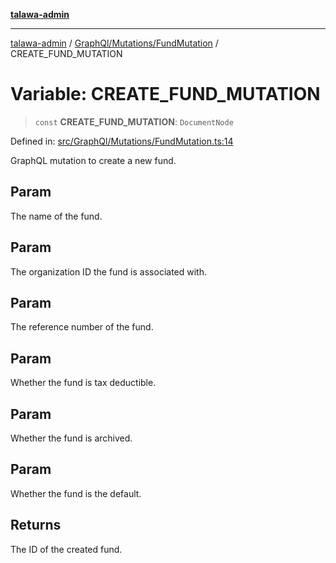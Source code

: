 [**talawa-admin**](../../../../README.md)

***

[talawa-admin](../../../../modules.md) / [GraphQl/Mutations/FundMutation](../README.md) / CREATE\_FUND\_MUTATION

# Variable: CREATE\_FUND\_MUTATION

> `const` **CREATE\_FUND\_MUTATION**: `DocumentNode`

Defined in: [src/GraphQl/Mutations/FundMutation.ts:14](https://github.com/bint-Eve/talawa-admin/blob/16ddeb98e6868a55bca282e700a8f4212d222c01/src/GraphQl/Mutations/FundMutation.ts#L14)

GraphQL mutation to create a new fund.

## Param

The name of the fund.

## Param

The organization ID the fund is associated with.

## Param

The reference number of the fund.

## Param

Whether the fund is tax deductible.

## Param

Whether the fund is archived.

## Param

Whether the fund is the default.

## Returns

The ID of the created fund.
